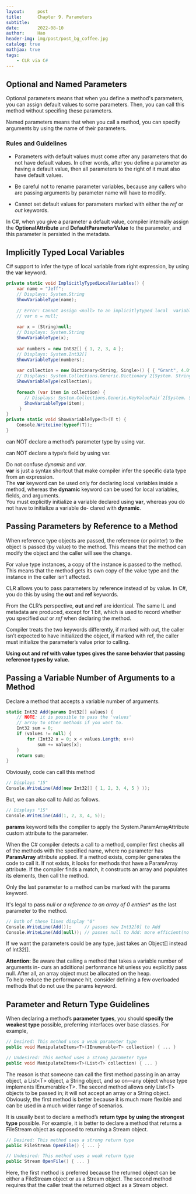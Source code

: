 ```yaml
---
layout:     post
title:      Chapter 9. Parameters
subtitle:   
date:       2022-08-10
author:     Hao
header-img: img/post/post_bg_coffee.jpg
catalog: true
mathjax: true
tags:
    - CLR via C#
---
```


## Optional and Named Parameters

Optional parameters means that when you define a method's parameters, you can assign default values to some parameters. Then, you can call this method without specifing these parameters.

Named parameters means that when you call a method, you can specify arguments by using the name of their parameters.

### Rules and Guidelines

+ Parameters with default values must come after any parameters that do not have default values. In other words, after you define a parameter as having a default value, then all parameters to the right of it must also have default values.

+ Be careful not to rename parameter variables, because any callers who are passing arguments by parameter name will have to modify.

+ Cannot set default values for parameters marked with either the *ref* or *out* keywords.

In C#, when you give a parameter a default value, compiler internally assign the **OptionalAttribute** and **DefaultParameterValue** to the parameter, and this parameter is persisted in the metadata.

## Implicitly Typed Local Variables

C# support to infer the type of local variable from right expression, by using the **var** keyword.
```c#
private static void ImplicitlyTypedLocalVariables() {
    var name = "Jeff";
    // Displays: System.String
    ShowVariableType(name);  
 
    // Error: Cannot assign <null> to an implicitly­typed local  variable
    // var n = null;
 
    var x = (String)null;
    // Displays: System.String
    ShowVariableType(x);  
 
    var numbers = new Int32[] { 1, 2, 3, 4 };
    // Displays: System.Int32[]
    ShowVariableType(numbers); 
 
    var collection = new Dictionary<String, Single>() { { "Grant", 4.0f } };  
    // Displays: System.Collections.Generic.Dictionary`2[System. String,System.Single]
    ShowVariableType(collection);
 
    foreach (var item in collection) {
       // Displays: System.Collections.Generic.KeyValuePair`2[System. String,System.Single]
       ShowVariableType(item);
     } 
}
private static void ShowVariableType<T>(T t) {
    Console.WriteLine(typeof(T));
}
```

can NOT declare a method’s parameter type by using var.

can NOT declare a type’s field by using var.

Do not confuse *dynamic* and *var*. \
**var** is just a syntax shortcut that make compiler infer the specific data type from an expression. \
The **var** keyword can be used only for declaring local variables inside a method, whereas the **dynamic** keyword can be used for local variables, fields, and arguments. \
You must explicitly initialize a variable declared using **var**, whereas you do not have to initialize a variable de- clared with **dynamic**.

## Passing Parameters by Reference to a Method

When reference type objects are passed, the reference (or pointer) to the object is passed (by value) to the method. This means that the method can modify the object and the caller will see the change. 

For value type instances, a copy of the instance is passed to the method. This means that the method gets its own copy of the value type and the instance in the caller isn’t affected.

CLR allows you to pass parameters by reference instead of by value. In C#, you do this by using the **out** and **ref** keywords. 

From the CLR’s perspective, **out** and **ref** are identical. The same IL and metadata are produced, except for 1 bit, which is used to record whether you specified *out* or *ref* when declaring the method. 

Compiler treats the two keywords differently, if marked with out, the caller isn’t expected to have initialized the object, if marked with ref, the caller must initialize the parameter’s value prior to calling.

**Using out and ref with value types gives the same behavior that passing reference types by value.**

## Passing a Variable Number of Arguments to a Method

Declare a method that accepts a variable number of arguments.
```c#
static Int32 Add(params Int32[] values) {
    // NOTE: it is possible to pass the 'values'
    // array to other methods if you want to.
    Int32 sum = 0;
    if (values != null) {
        for (Int32 x = 0; x < values.Length; x++)
            sum += values[x];
    }
    return sum; 
}
```

Obviously, code can call this method
```c#
// Displays "15"
Console.WriteLine(Add(new Int32[] { 1, 2, 3, 4, 5 } ));
```

But, we can also call to Add as follows.
```c#
// Displays "15"
Console.WriteLine(Add(1, 2, 3, 4, 5));
```

**params** keyword tells the compiler to apply the System.ParamArrayAttribute custom attribute to the parameter.

When the C# compiler detects a call to a method, compiler first checks all of the methods with the specified name, where no parameter has **ParamArray** attribute applied. If a method exists, compiler generates the code to call it. If not exists, it looks for methods that have a ParamArray attribute. If the compiler finds a match, it constructs an array and populates its elements, then call the method.

Only the last parameter to a method can be marked with the params keyword.

It's legal to pass *null* or *a reference to an array of 0 entries** as the last parameter to the method.
```c#
// Both of these lines display "0"
Console.WriteLine(Add());     // passes new Int32[0] to Add
Console.WriteLine(Add(null)); // passes null to Add: more efficient(no array allocated)
```

If we want the parameters could be any type, just takes an Object[] instead of Int32[].

**Attention:** Be aware that calling a method that takes a variable number of arguments in- curs an additional performance hit unless you explicitly pass null. After all, an array object must be allocated on the heap. \
To help reduce the performance hit, consider defining a few overloaded methods that do not use the params keyword.

## Parameter and Return Type Guidelines

When declaring a method’s **parameter types**, you should **specify the weakest type** possible, preferring interfaces over base classes. For example, 
```c#
// Desired: This method uses a weak parameter type
public void ManipulateItems<T>(IEnumerable<T> collection) { ... }

// Undesired: This method uses a strong parameter type
public void ManipulateItems<T>(List<T> collection) { ... }
```

The reason is that someone can call the first method passing in an array object, a List\<T> object, a String object, and so on—any object whose type implements IEnumerable\<T>. The second method allows only List\<T> objects to be passed in; it will not accept an array or a String object. \
Obviously, the first method is better because it is much more flexible and can be used in a much wider range of scenarios.

It is usually best to declare a method’s **return type by using the strongest type** possible. For example, it is better to declare a method that returns a FileStream object as opposed to returning a Stream object.
```c#
// Desired: This method uses a strong return type
public FileStream OpenFile() { ... }

// Undesired: This method uses a weak return type
public Stream OpenFile() { ... }
```

Here, the first method is preferred because the returned object can be either a FileStream object or as a Stream object. The second method requires that the caller treat the returned object as a Stream object. 


